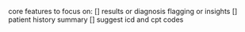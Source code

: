core features to focus on:
[] results or diagnosis flagging or insights
[] patient history summary
[] suggest icd and cpt codes